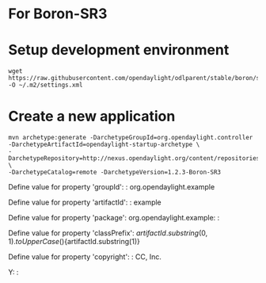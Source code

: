# For Boron-SR3

# Setup development environment

```
wget https://raw.githubusercontent.com/opendaylight/odlparent/stable/boron/settings.xml -O ~/.m2/settings.xml
```

# Create a new application

```
mvn archetype:generate -DarchetypeGroupId=org.opendaylight.controller -DarchetypeArtifactId=opendaylight-startup-archetype \
-DarchetypeRepository=http://nexus.opendaylight.org/content/repositories/opendaylight.release/ \
-DarchetypeCatalog=remote -DarchetypeVersion=1.2.3-Boron-SR3
```

Define value for property 'groupId': : org.opendaylight.example

Define value for property 'artifactId': : example

Define value for property 'package':  org.opendaylight.example: :

Define value for property 'classPrefix':  ${artifactId.substring(0,1).toUpperCase()}${artifactId.substring(1)}

Define value for property 'copyright': : CC, Inc.

Y: :
